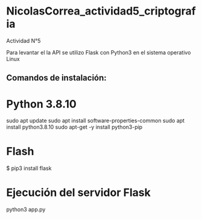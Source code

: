 # NicolasCorrea_actividad5_criptografia
Actividad N°5


Para levantar el la API se utilizo Flask con Python3 en el sistema operativo Linux

## Comandos de instalación:
# Python 3.8.10
sudo apt update
sudo apt install software-properties-common
sudo apt install python3.8.10
sudo apt-get -y install python3-pip

# Flash
$  pip3 install flask


# Ejecución del servidor Flask
 python3 app.py
